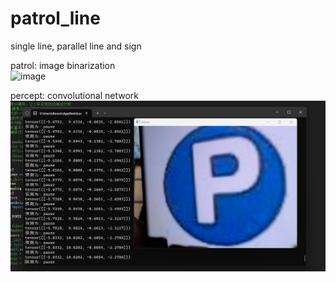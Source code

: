 # patrol_line
single line, parallel line and sign  
  
patrol: image binarization  
![image](https://github.com/neur0ste11ar/patrol_line/blob/main/8c56d0927ec400622779266f7bf37bc5.gif)  
  
percept: convolutional network  
![image](https://github.com/neur0ste11ar/patrol_line/blob/main/gfdy0jh74erat34.png)  
